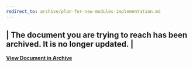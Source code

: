```yaml
---
redirect_to: archive/plan-for-new-modules-implementation.md
---
```


| The document you are trying to reach has been archived. It is no longer updated. |
-----------

[**View Document in Archive**](./archive/plan-for-new-modules-implementation.md)

